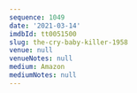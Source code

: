 ```yaml
---
sequence: 1049
date: '2021-03-14'
imdbId: tt0051500
slug: the-cry-baby-killer-1958
venue: null
venueNotes: null
medium: Amazon
mediumNotes: null
---
```


